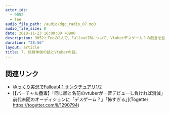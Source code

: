 ```yaml
---
actor_ids:
  - 9052
  - Tee
audio_file_path: /audio/dgc_radio_07.mp3
audio_file_size: 0
date: 2018-11-23 16:00:00 +0900
description: 9052とTeeの2人で、Fallout76について、Vtuberデスゲーム？の戯言を話しました。
duration: "28:56"
layout: article
title: 7. 核戦争後の話とVtuberの話。
---
```


## 関連リンク

- [ゆっくり実況でFallout4 1 サンクチュアリ1/2](https://nico.ms/sm30517422)
- [【バーチャル蠱毒】「同じ顔と名前のvtuberが一斉デビューし負ければ消滅」前代未聞のオーディションに「デスゲーム？」「怖すぎる」](Togetter https://togetter.com/li/1290794)